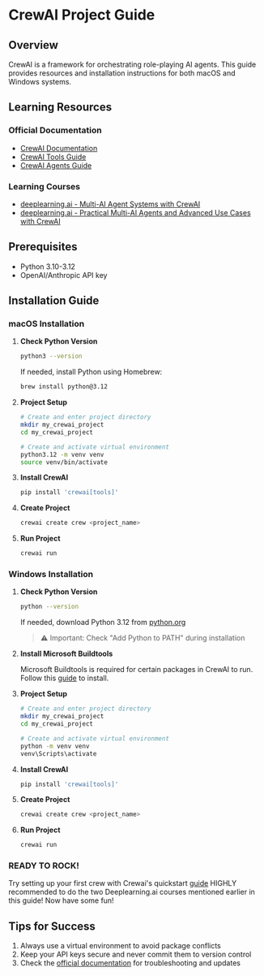 # CrewAI Project Guide

## Overview
CrewAI is a framework for orchestrating role-playing AI agents. This guide provides resources and installation instructions for both macOS and Windows systems.

## Learning Resources

### Official Documentation
- [CrewAI Documentation](https://docs.crewai.com/)
- [CrewAI Tools Guide](https://docs.crewai.com/tools/)
- [CrewAI Agents Guide](https://docs.crewai.com/agents/)

### Learning Courses
- [deeplearning.ai - Multi-AI Agent Systems with CrewAI](https://www.deeplearning.ai/short-courses/multi-ai-agent-systems-with-crewai/)
- [deeplearning.ai - Practical Multi-AI Agents and Advanced Use Cases with CrewAI](https://www.deeplearning.ai/short-courses/practical-multi-ai-agents-and-advanced-use-cases-with-crewai/)

## Prerequisites

- Python 3.10-3.12
- OpenAI/Anthropic API key

## Installation Guide

### macOS Installation

1. **Check Python Version**
   ```bash
   python3 --version
   ```
   If needed, install Python using Homebrew:
   ```bash
   brew install python@3.12
   ```

2. **Project Setup**
   ```bash
   # Create and enter project directory
   mkdir my_crewai_project
   cd my_crewai_project

   # Create and activate virtual environment
   python3.12 -m venv venv
   source venv/bin/activate
   ```

3. **Install CrewAI**
   ```bash
   pip install 'crewai[tools]'
   ```

4. **Create Project**
   ```bash
   crewai create crew <project_name>
   ```

5. **Run Project**
   ```bash
   crewai run
   ```

### Windows Installation

1. **Check Python Version**
   ```bash
   python --version
   ```
   If needed, download Python 3.12 from [python.org](https://www.python.org/downloads/)
   > ⚠️ Important: Check "Add Python to PATH" during installation

2. **Install Microsoft Buildtools**

   Microsoft Buildtools is required for certain packages in CrewAI to run.
   Follow this [guide](https://github.com/bycloudai/InstallVSBuildToolsWindows?tab=readme-ov-file) to install.

3. **Project Setup**
   ```bash
   # Create and enter project directory
   mkdir my_crewai_project
   cd my_crewai_project

   # Create and activate virtual environment
   python -m venv venv
   venv\Scripts\activate
   ```

4. **Install CrewAI**
   ```bash
   pip install 'crewai[tools]'
   ```

4. **Create Project**
   ```bash
   crewai create crew <project_name>
   ```

6. **Run Project**
   ```bash
   crewai run
   ```

### READY TO ROCK!

Try setting up your first crew with Crewai's quickstart [guide](https://docs.crewai.com/quickstart)
HIGHLY recommended to do the two Deeplearning.ai courses mentioned earlier in this guide!
Now have some fun!

## Tips for Success
1. Always use a virtual environment to avoid package conflicts
2. Keep your API keys secure and never commit them to version control
3. Check the [official documentation](https://docs.crewai.com/installation) for troubleshooting and updates






